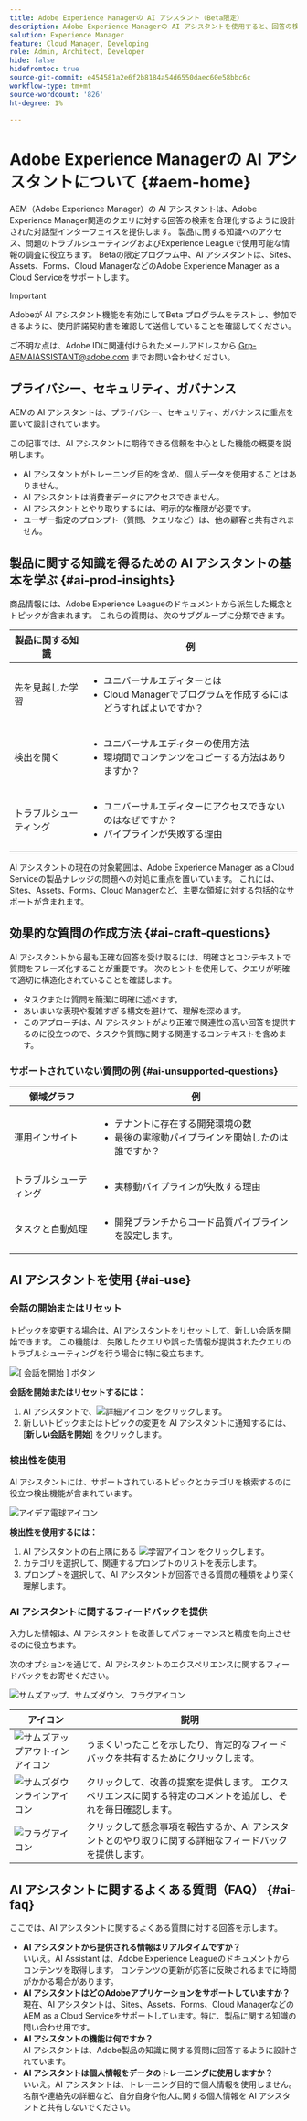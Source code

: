 ```yaml
---
title: Adobe Experience Managerの AI アシスタント（Beta限定）
description: Adobe Experience Managerの AI アシスタントを使用すると、回答の検索、トラブルシューティングおよび Sites、Assets、Forms、Cloud Managerの探索を行えます。
solution: Experience Manager
feature: Cloud Manager, Developing
role: Admin, Architect, Developer
hide: false
hidefromtoc: true
source-git-commit: e454581a2e6f2b8184a54d6550daec60e58bbc6c
workflow-type: tm+mt
source-wordcount: '826'
ht-degree: 1%

---
```


# Adobe Experience Managerの AI アシスタントについて {#aem-home}

AEM（Adobe Experience Manager）の AI アシスタントは、Adobe Experience Manager関連のクエリに対する回答の検索を合理化するように設計された対話型インターフェイスを提供します。 製品に関する知識へのアクセス、問題のトラブルシューティングおよびExperience Leagueで使用可能な情報の調査に役立ちます。 Betaの限定プログラム中、AI アシスタントは、Sites、Assets、Forms、Cloud ManagerなどのAdobe Experience Manager as a Cloud Serviceをサポートします。

>[!IMPORTANT]
>Adobeが AI アシスタント機能を有効にしてBeta プログラムをテストし、参加できるように、使用許諾契約書を確認して送信していることを確認してください。
>
>ご不明な点は、Adobe IDに関連付けられたメールアドレスから [Grp-AEMAIASSISTANT@adobe.com](mailto:Grp-AEMAIASSISTANT@adobe.com) までお問い合わせください。

## プライバシー、セキュリティ、ガバナンス

AEMの AI アシスタントは、プライバシー、セキュリティ、ガバナンスに重点を置いて設計されています。

この記事では、AI アシスタントに期待できる信頼を中心とした機能の概要を説明します。

* AI アシスタントがトレーニング目的を含め、個人データを使用することはありません。
* AI アシスタントは消費者データにアクセスできません。
* AI アシスタントとやり取りするには、明示的な権限が必要です。
* ユーザー指定のプロンプト（質問、クエリなど）は、他の顧客と共有されません。


## 製品に関する知識を得るための AI アシスタントの基本を学ぶ {#ai-prod-insights}

商品情報には、Adobe Experience Leagueのドキュメントから派生した概念とトピックが含まれます。 これらの質問は、次のサブグループに分類できます。

| 製品に関する知識 | 例 |
| --- | --- |
| 先を見越した学習 | <ul><li>ユニバーサルエディターとは</li><li>Cloud Managerでプログラムを作成するにはどうすればよいですか？</li></ul> |
| 検出を開く | <ul><li>ユニバーサルエディターの使用方法</li><li>環境間でコンテンツをコピーする方法はありますか？</li></ul> |
| トラブルシューティング | <ul><li>ユニバーサルエディターにアクセスできないのはなぜですか？</li><li>パイプラインが失敗する理由</li></ul> |

AI アシスタントの現在の対象範囲は、Adobe Experience Manager as a Cloud Serviceの製品ナレッジの問題への対処に重点を置いています。 これには、Sites、Assets、Forms、Cloud Managerなど、主要な領域に対する包括的なサポートが含まれます。

## 効果的な質問の作成方法 {#ai-craft-questions}

AI アシスタントから最も正確な回答を受け取るには、明確さとコンテキストで質問をフレーズ化することが重要です。 次のヒントを使用して、クエリが明確で適切に構造化されていることを確認します。

* タスクまたは質問を簡潔に明確に述べます。
* あいまいな表現や複雑すぎる構文を避けて、理解を深めます。
* このアプローチは、AI アシスタントがより正確で関連性の高い回答を提供するのに役立つので、タスクや質問に関する関連するコンテキストを含めます。

### サポートされていない質問の例 {#ai-unsupported-questions}

| 領域グラフ | 例 |
| --- | --- |
| 運用インサイト | <ul><li>テナントに存在する開発環境の数</li><li>最後の実稼動パイプラインを開始したのは誰ですか？</li></ul> |
| トラブルシューティング | <ul><li>実稼動パイプラインが失敗する理由</li></ul> |
| タスクと自動処理 | <ul><li>開発ブランチからコード品質パイプラインを設定します。</li></ul> |


## AI アシスタントを使用 {#ai-use}


### 会話の開始またはリセット

トピックを変更する場合は、AI アシスタントをリセットして、新しい会話を開始できます。 この機能は、失敗したクエリや誤った情報が提供されたクエリのトラブルシューティングを行う場合に特に役立ちます。

![[ 会話を開始 ] ボタン ](/help/implementing/cloud-manager/assets/ai-assistant-start-conversation.png)

**会話を開始またはリセットするには：**

1. AI アシスタントで、![ 詳細アイコン ](https://spectrum.adobe.com/static/icons/workflow_18/Smock_More_18_N.svg) をクリックします。
1. 新しいトピックまたはトピックの変更を AI アシスタントに通知するには、[**新しい会話を開始**] をクリックします。

### 検出性を使用

AI アシスタントには、サポートされているトピックとカテゴリを検索するのに役立つ検出機能が含まれています。

![ アイデア電球アイコン ](/help/implementing/cloud-manager/assets/ai-assistant-idea.png)

**検出性を使用するには：**

1. AI アシスタントの右上隅にある ![ 学習アイコン ](https://spectrum.adobe.com/static/icons/workflow_18/Smock_Learn_18_N.svg) をクリックします。
1. カテゴリを選択して、関連するプロンプトのリストを表示します。
1. プロンプトを選択して、AI アシスタントが回答できる質問の種類をより深く理解します。

### AI アシスタントに関するフィードバックを提供

入力した情報は、AI アシスタントを改善してパフォーマンスと精度を向上させるのに役立ちます。

次のオプションを通じて、AI アシスタントのエクスペリエンスに関するフィードバックをお寄せください。

![ サムズアップ、サムズダウン、フラグアイコン ](/help/implementing/cloud-manager/assets/ai-assistant-feedback.png)

| アイコン | 説明 |
| --- | --- |
| ![ サムズアップアウトインアイコン ](https://spectrum.adobe.com/static/icons/workflow_18/Smock_ThumbUpOutline_18_N.svg) | うまくいったことを示したり、肯定的なフィードバックを共有するためにクリックします。 |
| ![ サムズダウンラインアイコン ](https://spectrum.adobe.com/static/icons/workflow_18/Smock_ThumbDownOutline_18_N.svg) | クリックして、改善の提案を提供します。 エクスペリエンスに関する特定のコメントを追加し、それを毎日確認します。 |
| ![ フラグアイコン ](https://spectrum.adobe.com/static/icons/workflow_18/Smock_Flag_18_N.svg) | クリックして懸念事項を報告するか、AI アシスタントとのやり取りに関する詳細なフィードバックを提供します。 |

## AI アシスタントに関するよくある質問（FAQ） {#ai-faq}

ここでは、AI アシスタントに関するよくある質問に対する回答を示します。

* **AI アシスタントから提供される情報はリアルタイムですか？**\
  いいえ。AI Assistant は、Adobe Experience Leagueのドキュメントからコンテンツを取得します。 コンテンツの更新が応答に反映されるまでに時間がかかる場合があります。
* **AI アシスタントはどのAdobeアプリケーションをサポートしていますか？**\
  現在、AI アシスタントは、Sites、Assets、Forms、Cloud ManagerなどのAEM as a Cloud Serviceをサポートしています。特に、製品に関する知識の問い合わせ用です。
* **AI アシスタントの機能は何ですか？**\
  AI アシスタントは、Adobe製品の知識に関する質問に回答するように設計されています。
* **AI アシスタントは個人情報をデータのトレーニングに使用しますか？**\
  いいえ。AI アシスタントは、トレーニング目的で個人情報を使用しません。 名前や連絡先の詳細など、自分自身や他人に関する個人情報を AI アシスタントと共有しないでください。



